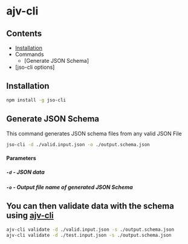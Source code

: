 # ajv-cli

## Contents

- [Installation](#installation)
- Commands
  - [Generate JSON Schema]
- [jso-cli options]


## Installation
```sh
npm install -g jso-cli
```

## Generate JSON Schema

This command generates JSON schema files from any valid JSON File

```sh
jso-cli -d ./valid.input.json -o ./output.schema.json
```

#### Parameters

##### `-d` - JSON data
##### `-o` - Output file name of generated JSON Schema

## You can then validate data with the schema using [ajv-cli](https://www.npmjs.com/package/ajv-cli)

```sh
ajv-cli validate -d ./valid.input.json -s ./output.schema.json
ajv-cli validate -d ./test.input.json -s ./output.schema.json
```